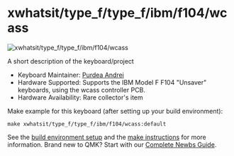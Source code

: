 # xwhatsit/type_f/type_f/ibm/f104/wcass

![xwhatsit/type_f/type_f/ibm/f104/wcass](https://i.imgur.com/d4qxnCB.jpg)

A short description of the keyboard/project

* Keyboard Maintainer: [Purdea Andrei](https://github.com/purdeaandrei)
* Hardware Supported: Supports the IBM Model F F104 "Unsaver" keyboards, using the wcass controller PCB.
* Hardware Availability: Rare collector's item

Make example for this keyboard (after setting up your build environment):

    make xwhatsit/type_f/type_f/ibm/f104/wcass:default

See the [build environment setup](https://docs.qmk.fm/#/getting_started_build_tools) and the [make instructions](https://docs.qmk.fm/#/getting_started_make_guide) for more information. Brand new to QMK? Start with our [Complete Newbs Guide](https://docs.qmk.fm/#/newbs).

